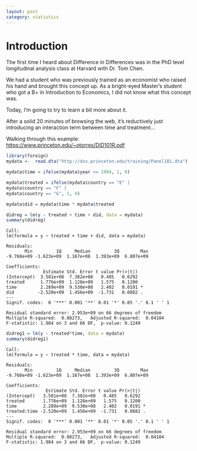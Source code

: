 ```yaml
---
layout: post
category: statistics
---
```

# Introduction

The first time I heard about Difference in Differences was in the PhD
level longitudinal analysis class at Harvard with Dr. Tom Chen.

We had a student who was previously trained as an economist who raised
his hand and brought this concept up. As a bright-eyed Master’s student
who got a B+ in Introduction to Economics, I did not know what this
concept was.

Today, I’m going to try to learn a bit more about it.

After a solid 20 minutes of browsing the web, it’s reductively just
introducing an interaction term between time and treatment…

Walking through this example:
https://www.princeton.edu/~otorres/DID101R.pdf

``` r
library(foreign)
mydata <-  read.dta("http://dss.princeton.edu/training/Panel101.dta")

mydata$time = ifelse(mydata$year >= 1994, 1, 0)

mydata$treated = ifelse(mydata$country == "E" |
mydata$country == "F" |
mydata$country == "G", 1, 0)

mydata$did = mydata$time * mydata$treated
```

``` r
didreg = lm(y ~ treated + time + did, data = mydata)
summary(didreg)
```


    Call:
    lm(formula = y ~ treated + time + did, data = mydata)

    Residuals:
           Min         1Q     Median         3Q        Max 
    -9.768e+09 -1.623e+09  1.167e+08  1.393e+09  6.807e+09 

    Coefficients:
                  Estimate Std. Error t value Pr(>|t|)  
    (Intercept)  3.581e+08  7.382e+08   0.485   0.6292  
    treated      1.776e+09  1.128e+09   1.575   0.1200  
    time         2.289e+09  9.530e+08   2.402   0.0191 *
    did         -2.520e+09  1.456e+09  -1.731   0.0882 .
    ---
    Signif. codes:  0 '***' 0.001 '**' 0.01 '*' 0.05 '.' 0.1 ' ' 1

    Residual standard error: 2.953e+09 on 66 degrees of freedom
    Multiple R-squared:  0.08273,   Adjusted R-squared:  0.04104 
    F-statistic: 1.984 on 3 and 66 DF,  p-value: 0.1249

``` r
didreg1 = lm(y ~ treated*time, data = mydata)
summary(didreg1)
```


    Call:
    lm(formula = y ~ treated * time, data = mydata)

    Residuals:
           Min         1Q     Median         3Q        Max 
    -9.768e+09 -1.623e+09  1.167e+08  1.393e+09  6.807e+09 

    Coefficients:
                   Estimate Std. Error t value Pr(>|t|)  
    (Intercept)   3.581e+08  7.382e+08   0.485   0.6292  
    treated       1.776e+09  1.128e+09   1.575   0.1200  
    time          2.289e+09  9.530e+08   2.402   0.0191 *
    treated:time -2.520e+09  1.456e+09  -1.731   0.0882 .
    ---
    Signif. codes:  0 '***' 0.001 '**' 0.01 '*' 0.05 '.' 0.1 ' ' 1

    Residual standard error: 2.953e+09 on 66 degrees of freedom
    Multiple R-squared:  0.08273,   Adjusted R-squared:  0.04104 
    F-statistic: 1.984 on 3 and 66 DF,  p-value: 0.1249
